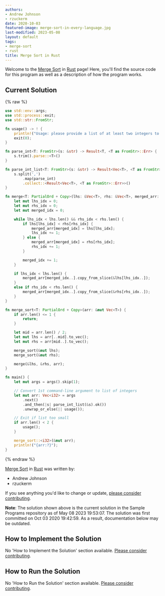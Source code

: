 ```yaml
---
authors:
- Andrew Johnson
- rzuckerm
date: 2020-10-03
featured-image: merge-sort-in-every-language.jpg
last-modified: 2023-05-08
layout: default
tags:
- merge-sort
- rust
title: Merge Sort in Rust
---
```


Welcome to the [Merge Sort](https://sampleprograms.io/projects/merge-sort) in [Rust](https://sampleprograms.io/languages/rust) page! Here, you'll find the source code for this program as well as a description of how the program works.

## Current Solution

{% raw %}

```rust
use std::env::args;
use std::process::exit;
use std::str::FromStr;

fn usage() -> ! {
    println!("Usage: please provide a list of at least two integers to sort in the format \"1, 2, 3, 4, 5\"");
    exit(0);
}

fn parse_int<T: FromStr>(s: &str) -> Result<T, <T as FromStr>::Err> {
    s.trim().parse::<T>()
}

fn parse_int_list<T: FromStr>(s: &str) -> Result<Vec<T>, <T as FromStr>::Err> {
    s.split(',')
        .map(parse_int)
        .collect::<Result<Vec<T>, <T as FromStr>::Err>>()
}

fn merge<T: PartialOrd + Copy>(lhs: &Vec<T>, rhs: &Vec<T>, merged_arr: &mut Vec<T>) {
    let mut lhs_idx = 0;
    let mut rhs_idx = 0;
    let mut merged_idx = 0;

    while lhs_idx < lhs.len() && rhs_idx < rhs.len() {
        if lhs[lhs_idx] < rhs[rhs_idx] {
            merged_arr[merged_idx] = lhs[lhs_idx];
            lhs_idx += 1;
        } else {
            merged_arr[merged_idx] = rhs[rhs_idx];
            rhs_idx += 1;
        }

        merged_idx += 1;
    }

    if lhs_idx < lhs.len() {
        merged_arr[merged_idx..].copy_from_slice(&lhs[lhs_idx..]);
    }
    else if rhs_idx < rhs.len() {
        merged_arr[merged_idx..].copy_from_slice(&rhs[rhs_idx..]);
    }
}

fn merge_sort<T: PartialOrd + Copy>(arr: &mut Vec<T>) {
    if arr.len() <= 1 {
        return;
    }

    let mid = arr.len() / 2;
    let mut lhs = arr[..mid].to_vec();
    let mut rhs = arr[mid..].to_vec();

    merge_sort(&mut lhs);
    merge_sort(&mut rhs);

    merge(&lhs, &rhs, arr);
}

fn main() {
    let mut args = args().skip(1);

    // Convert 1st command-line argument to list of integers
    let mut arr: Vec<i32> = args
        .next()
        .and_then(|s| parse_int_list(&s).ok())
        .unwrap_or_else(|| usage());

    // Exit if list too small
    if arr.len() < 2 {
        usage();
    }

    merge_sort::<i32>(&mut arr);
    println!("{arr:?}");
}
```

{% endraw %}

[Merge Sort](https://sampleprograms.io/projects/merge-sort) in [Rust](https://sampleprograms.io/languages/rust) was written by:

- Andrew Johnson
- rzuckerm

If you see anything you'd like to change or update, [please consider contributing](https://github.com/TheRenegadeCoder/sample-programs).

**Note**: The solution shown above is the current solution in the Sample Programs repository as of May 08 2023 19:53:07. The solution was first committed on Oct 03 2020 19:42:59. As a result, documentation below may be outdated.

## How to Implement the Solution

No 'How to Implement the Solution' section available. [Please consider contributing](https://github.com/TheRenegadeCoder/sample-programs-website).

## How to Run the Solution

No 'How to Run the Solution' section available. [Please consider contributing](https://github.com/TheRenegadeCoder/sample-programs-website).